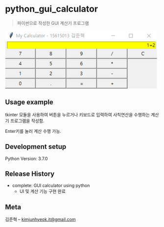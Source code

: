 # python_gui_calculator
> 파이썬으로 작성한 GUI 계산기 프로그램

![](readme-img/header.png)

## Usage example

tkinter 모듈을 사용하여 버튼을 누르거나 키보드로 입력하여 사칙연산을 수행하는 계산기 프로그램을 작성함.

Enter키를 눌러 계산 수행 가능.


## Development setup

Python Version:
3.7.0


## Release History

* complete: GUI calculator using python
    * UI 및 계산 기능 구현 완료
   

## Meta

김준혁 – kimjunhyeok.it@gmail.com
